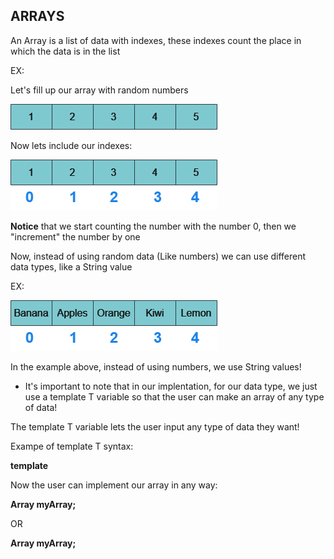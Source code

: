 ## ARRAYS

An Array is a list of data with indexes, these indexes count the place in which the data is in the list

EX:

Let's fill up our array with random numbers

![Diagram 1](/DiagramNotes/ArraysImages/Arrays1.drawio.png)

Now lets include our indexes:

![Diagram 2](/DiagramNotes/ArraysImages/Arrays2.drawio.png)

**Notice** that we start counting the number with the number 0, then we "increment" the number by one

Now, instead of using random data (Like numbers) we can use different data types, like a String value

EX:

![Diagram 3](/DiagramNotes/ArraysImages/Arrays3.drawio.png)

In the example above, instead of using numbers, we use String values!

* It's important to note that in our implentation, for our data type, we just use a template T variable so that the user can make an array of any type of data!

The template T variable lets the user input any type of data they want!

Exampe of template T syntax:

**template <typename T>**

Now the user can implement our array in any way:

**Array<int> myArray;**

OR

**Array<String> myArray;**






